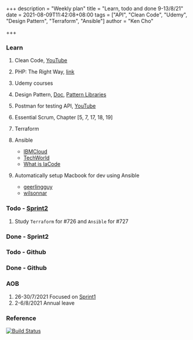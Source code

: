 +++
description = "Weekly plan"
title = "Learn, todo and done 9-13/8/21"
date = 2021-08-09T11:42:08+08:00
tags = ["API", "Clean Code", "Udemy", "Design Pattern", "Terraform", "Ansible"]
author = "Ken Cho"

+++  
### Learn
1. Clean Code, [YouTube](https://www.youtube.com/watch?v=7EmboKQH8lM)
2. PHP: The Right Way, [link](https://phptherightway.com/)
3. Udemy courses
4. Design Pattern, [Doc](https://designpatternsphp.readthedocs.io/en/latest/README.html), [Pattern Libraries](https://medium.com/@whatjackhasmade/pattern-libraries-abcc45c6144c)
5. Postman for testing API, [YouTube](https://www.freecodecamp.org/news/learn-how-to-use-postman-to-test-apis/)
6. Essential Scrum, Chapter [5, 7, 17, 18, 19]
7. Terraform
8. Ansible
    - [IBMCloud](https://www.youtube.com/watch?v=fHO1X93e4WA)
    - [TechWorld](https://www.youtube.com/watch?v=1id6ERvfozo)
    - [What is IaCode](https://www.youtube.com/watch?v=POPP2WTJ8es)

10. Automatically setup Macbook for dev using Ansible
    - [geerlingguy](https://github.com/geerlingguy/mac-dev-playbook)
    - [wilsonnar](https://wilsonmar.github.io/ansible-mac-osx-setup/)

### Todo - [Sprint2](https://github.com/orgs/gigascience/projects/6)
1. Study `Terraform` for #726 and `Ansible` for #727

### Done - Sprint2

### Todo - Github

### Done - Github

### AOB
1. 26-30/7/2021 Focused on [Sprint1](https://github.com/orgs/gigascience/projects/4)
2. 2-6/8/2021 Annual leave

### Reference


[![Build Status](https://travis-ci.com/kencho51/gigathing.svg?branch=master)](https://travis-ci.com/kencho51/gigathing)

